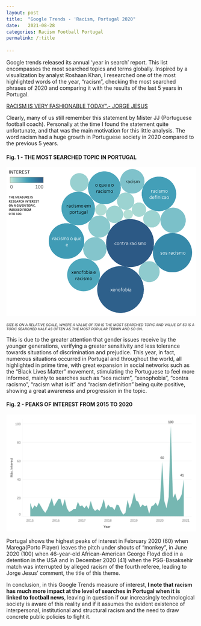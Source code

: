 ```yaml
---
layout: post
title:  "Google Trends - 'Racism, Portugal 2020"
date:   2021-08-28
categories: Racism Football Portugal
permalink: /:title

---
```


Google trends released its annual ‘year in search’ report. This list encompasses the most searched topics and terms globally. Inspired by a visualization by analyst Roshaan Khan, I researched one of the most highlighted words of the year, “racism”, checking the most searched phrases of 2020 and comparing it with the results of the last 5 years in Portugal.

[RACISM IS VERY FASHIONABLE TODAY”.- JORGE JESUS](https://observador.pt/2020/12/09/jorge-jesus-hoje-esta-muito-na-moda-isso-do-racismo/)

Clearly, many of us still remember this statement by Mister JJ (Portuguese football coach). Personally at the time I found the statement quite unfortunate, and that was the main motivation for this little analysis.
The word racism had a huge growth in Portuguese society in 2020 compared to the previous 5 years.

#### Fig. 1 - THE MOST SEARCHED TOPIC IN PORTUGAL

<p align="center" >
  <img src="/assets/posts/GoogleTrends/bubble.png" width="650"/>
</p>


<p style="font-size:7pt; font-style:italic">
SIZE IS ON A RELATIVE SCALE, WHERE A VALUE OF 100 IS THE MOST SEARCHED TOPIC AND VALUE OF 50 IS A TOPIC SEARCHED HALF AS OFTEN AS THE MOST POPULAR TERMN AND SO ON.
</p>

This is due to the greater attention that gender issues receive by the younger generations, verifying a greater sensitivity and less tolerance towards situations of discrimination and prejudice. This year, in fact, numerous situations occurred in Portugal and throughout the world, all highlighted in prime time, with great expansion in social networks such as the “Black Lives Matter” movement, stimulating the Portuguese to feel more informed, mainly to searches such as “sos racism”, “xenophobia”, “contra racismo”, “racism what is it” and “racism definition” being quite positive, showing a great awareness and progression in the topic.

#### Fig. 2 - PEAKS OF INTEREST FROM 2015 TO 2020

<p align="center" >
  <img src="/assets/posts/GoogleTrends/chart.png" width="650"/>
</p>

Portugal shows the highest peaks of interest in February 2020 (60) when Marega(Porto Player) leaves the pitch under shouts of “monkey”, in June 2020 (100) when 46-year-old African-American George Floyd died in a detention in the USA and in December 2020 (41) when the PSG-Basaksehir match was interrupted by alleged racism of the fourth referee, leading to Jorge Jesus’ comment, the title of this theme.


In conclusion, in this Google Trends measure of interest, **I note that racism has much more impact at the level of searches in Portugal when it is linked to football news**, leaving in question if our increasingly technological society is aware of this reality and if it assumes the evident existence of interpersonal, institutional and structural racism and the need to draw concrete public policies to fight it.